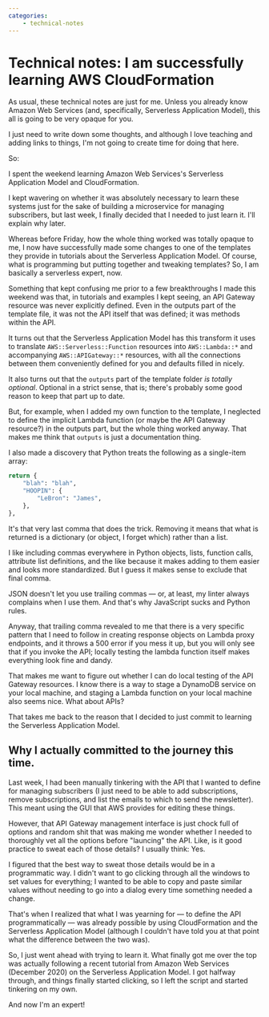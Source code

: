 ```yaml
---
categories:
    - technical-notes
---
```


# Technical notes: I am successfully learning AWS CloudFormation

As usual, these technical notes are just for me. Unless you already know Amazon Web Services (and, specifically, Serverless Application Model), this all is going to be very opaque for you.

I just need to write down some thoughts, and although I love teaching and adding links to things, I'm not going to create time for doing that here.

So:

I spent the weekend learning Amazon Web Services's Serverless Application Model and CloudFormation.

I kept wavering on whether it was absolutely necessary to learn these systems just for the sake of building a microservice for managing subscribers, but last week, I finally decided that I needed to just learn it. I'll explain why later.

Whereas before Friday, how the whole thing worked was totally opaque to me, I now have successfully made some changes to one of the templates they provide in tutorials about the Serverless Application Model. Of course, what is programming but putting together and tweaking templates? So, I am basically a serverless expert, now.

Something that kept confusing me prior to a few breakthroughs I made this weekend was that, in tutorials and examples I kept seeing, an API Gateway resource was never explicitly defined. Even in the outputs part of the template file, it was not the API itself that was defined; it was methods within the API.

It turns out that the Serverless Application Model has this transform it uses to translate `AWS::Serverless::Function` resources into `AWS::Lambda::*` and accompanying `AWS::APIGateway::*` resources, with all the connections between them conveniently defined for you and defaults filled in nicely.

It also turns out that the `outputs` part of the template folder *is totally optional*. Optional in a strict sense, that is; there's probably some good reason to keep that part up to date.

But, for example, when I added my own function to the template, I neglected to define the implicit Lambda function (or maybe the API Gateway resource?) in the outputs part, but the whole thing worked anyway. That makes me think that `outputs` is just a documentation thing.

I also made a discovery that Python treats the following as a single-item array:

``````````````````````````````````````````````````````````````````python
return {
    "blah": "blah",
    "HOOPIN": {
        "LeBron": "James",
    },
},
``````````````````````````````````````````````````````````````````

It's that very last comma that does the trick. Removing it means that what is returned is a dictionary (or object, I forget which) rather than a list.

I like including commas everywhere in Python objects, lists, function calls, attribute list definitions, and the like because it makes adding to them easier and looks more standardized. But I guess it makes sense to exclude that final comma.

JSON doesn't let you use trailing commas — or, at least, my linter always complains when I use them. And that's why JavaScript sucks and Python rules.

Anyway, that trailing comma revealed to me that there is a very specific pattern that I need to follow in creating response objects on Lambda proxy endpoints, and it throws a 500 error if you mess it up, but you will only see that if you invoke the API; locally testing the lambda function itself makes everything look fine and dandy.

That makes me want to figure out whether I can do local testing of the API Gateway resources. I know there is a way to stage a DynamoDB service on your local machine, and staging a Lambda function on your local machine also seems nice. What about APIs?

That takes me back to the reason that I decided to just commit to learning the Serverless Application Model.

## Why I actually committed to the journey this time.

Last week, I had been manually tinkering with the API that I wanted to define for managing subscribers (I just need to be able to add subscriptions, remove subscriptions, and list the emails to which to send the newsletter). This meant using the GUI that AWS provides for editing these things.

However, that API Gateway management interface is just chock full of options and random shit that was making me wonder whether I needed to thoroughly vet all the options before "launcing" the API. Like, is it good practice to sweat each of those details? I usually think: Yes.

I figured that the best way to sweat those details would be in a programmatic way. I didn't want to go clicking through all the windows to set values for everything; I wanted to be able to copy and paste similar values without needing to go into a dialog every time something needed a change.

That's when I realized that what I was yearning for — to define the API programmatically — was already possible by using CloudFormation and the Serverless Application Model (although I couldn't have told you at that point what the difference between the two was).

So, I just went ahead with trying to learn it. What finally got me over the top was actually following a recent tutorial from Amazon Web Services (December 2020) on the Serverless Application Model. I got halfway through, and things finally started clicking, so I left the script and started tinkering on my own.

And now I'm an expert!
